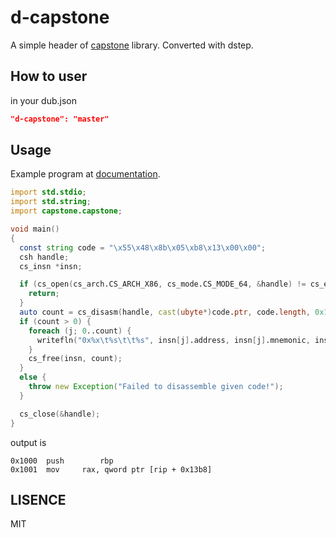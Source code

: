 # d-capstone 

A simple header of [capstone](https://www.capstone-engine.org) library. Converted with dstep.

## How to user

in your dub.json

```json
"d-capstone": "master"
```


## Usage

Example program at [documentation](https://www.capstone-engine.org/lang\_c.html).

```d
import std.stdio;
import std.string;
import capstone.capstone;

void main()
{
  const string code = "\x55\x48\x8b\x05\xb8\x13\x00\x00";
  csh handle;
  cs_insn *insn;

  if (cs_open(cs_arch.CS_ARCH_X86, cs_mode.CS_MODE_64, &handle) != cs_err.CS_ERR_OK) {
    return;
  }
  auto count = cs_disasm(handle, cast(ubyte*)code.ptr, code.length, 0x1000, 0, &insn);
  if (count > 0) {
    foreach (j; 0..count) {
      writefln("0x%x\t%s\t\t%s", insn[j].address, insn[j].mnemonic, insn[j].op_str);
    }
    cs_free(insn, count);
  }
  else {
    throw new Exception("Failed to disassemble given code!");
  }

  cs_close(&handle);
}
```

output is 

```
0x1000	push		rbp
0x1001	mov		rax, qword ptr [rip + 0x13b8]
```

## LISENCE

MIT
